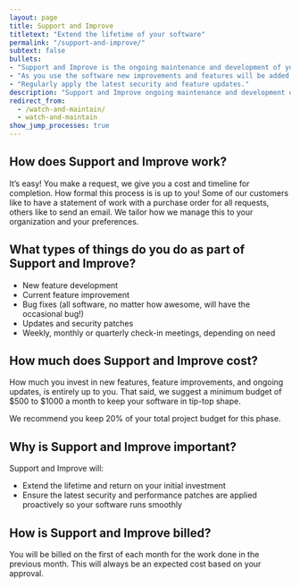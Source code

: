 ```yaml
---
layout: page
title: Support and Improve
titletext: "Extend the lifetime of your software"
permalink: "/support-and-improve/"
subtext: false
bullets:
- "Support and Improve is the ongoing maintenance and development of your association management software after launch."
- "As you use the software new improvements and features will be added."
- "Regularly apply the latest security and feature updates."
description: "Support and Improve ongoing maintenance and development of your association management software after launch."
redirect_from:
  - /watch-and-maintain/
  - watch-and-maintain
show_jump_processes: true
---
```


## How does Support and Improve work?

It’s easy! You make a request, we give you a cost and timeline for completion. How formal this process is is up to you! Some of our customers like to have a statement of work with a purchase order for all requests, others like to send an email. We tailor how we manage this to your organization and your preferences.

## What types of things do you do as part of Support and Improve?

* New feature development
* Current feature improvement
* Bug fixes (all software, no matter how awesome, will have the occasional bug!)
* Updates and security patches
* Weekly, monthly or quarterly check-in meetings, depending on need

## How much does Support and Improve cost?

How much you invest in new features, feature improvements, and ongoing updates, is entirely up to you. That said, we suggest a minimum budget of $500 to $1000 a month to keep your software in tip-top shape.

We recommend you keep 20% of your total project budget for this phase.

## Why is Support and Improve important?

Support and Improve will:

* Extend the lifetime and return on your initial investment
* Ensure the latest security and performance patches are applied proactively so your software runs smoothly

## How is Support and Improve billed?

You will be billed on the first of each month for the work done in the previous month. This will always be an expected cost based on your approval.
